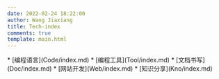 ```yaml
---
date: 2022-02-24 18:22:00
author: Wang Jiaxiang
title: Tech-index
comments: true
template: main.html
---
```

<div class="grid cards" markdown>
* [编程语言](Code/index.md)
* [编程工具](Tool/index.md)
* [文档书写](Doc/index.md)
* [网站开发](Web/index.md)
* [知识分享](Kno/index.md)
</div>